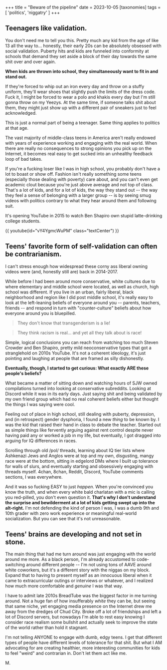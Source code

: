 +++
title = "Beware of the pipeline"
date = 2023-10-05
[taxonomies]
tags = [ 'politics', 'niggatry' ]
+++

## Teenagers like validation. 

You don't need me to tell you this. Pretty much any kid from the age of like 13 all the way to... honestly, their early 20s can be absolutely obsessed with social validation. Puberty hits and kids are funneled into conformity at schools that demand they set aside a block of their day towards the same shit over and over again. 

**When kids are thrown into school, they simultaneously want to fit in and stand out.**

If they're forced to whip out an iron every day and throw on a stuffy uniform, they'll wear shoes that slightly push the limits of the dress code. Fuck it, I might be forced to wear a polo and khakis every day but I'm still gonna throw on my Yeezys. At the same time, if someone talks shit about them, they might just show up with a different pair of sneakers just to feel acknowledged.

This is just a normal part of being a teenager. 
Same thing applies to politics at that age.

The vast majority of middle-class teens in America aren't really endowed with years of experience working and engaging with the real world. When there are really no consequences to strong opinions you pick up on the Internet, it becomes real easy to get sucked into an unhealthy feedback loop of bad takes.

If you're a fucking loser like I was in high school, you probably don't have a lot to boast or show off. Fashion isn't really something some teens (especially those dealing with poverty) care about, and you can't even get academic clout because you're just above average and not top of class. That's a lot of kids, and for a lot of kids, the way they stand out -- the way they feel a sense of belonging with a larger group -- is by seeing smug videos with politics contrary to what they hear around them and following suit.

It's opening YouTube in 2015 to watch Ben Shapiro own stupid latte-drinking college students.
 
{{ youtube(id="vY4YgmcWuPM" class="textCenter") }}


## Teens' favorite form of self-validation can often be contrarianism.

I can't stress enough how widespread these corny ass liberal owning videos were (and, honestly still are) back in 2014-2017. 

While before I had been around more conservative, white cultures due to where elementary and middle school were located, as well as church, high school was different. If you live in an urban, fairly liberal, black neighborhood and region like I did post middle school, it's really easy to look at the left-leaning beliefs of everyone around you -- parents, teachers, friends -- and respond in turn with "counter-culture" beliefs about how everyone around you is bluepilled.

> They don't know that transgenderism is a lie! 

> They think racism is real... and yet all they talk about is race!

Simple, logical conclusions you can reach from watching too much Steven Crowder and Ben Shapiro, pretty mild neoconservative types that got a stranglehold on 2010s YouTube. It's not a coherent ideology, it's just pointing and laughing at people that are framed as silly dishonestly.

**Eventually, though, I started to get curious: What exactly ARE these people's beliefs?**

What became a matter of sitting down and watching hours of SJW owned compilations turned into looking at conservative subreddits. Looking at Discord while it was in its early days. Just saying shit and being validated by my own friend group which had no real coherent beliefs either but thought the things I was saying were cool.

Feeling out of place in high school, still dealing with puberty, depression, and (in retrospect) gender dysphoria, I found a new *thing* to be known by. I was the kid that raised their hand in class to debate the teacher. Started out as simple things like fervently arguing against rent control despite never having paid any or worked a job in my life, but eventually, I got dragged into arguing for IQ differences in races. 

Scrolling through old /pol/ threads, learning about IQ tier lists where Ashkenazi Jews and Anglos were at top and my own, disgusting, mangy race were at the bottom, sitting in edgelord DMs where I built up tolerance for walls of slurs, and eventually starting and obsessively engaging with threads myself. 4chan, 8chan, Reddit, Discord, YouTube comments sections, I was everywhere.

And it was so fucking EASY to just *happen*. When you're convinced you know the truth, and when every white bald charlatan with a mic is calling you red-pilled, you don't even question it. **That's why I don't understand the surprise and bewilderment at a lot of kids getting swept up into the alt-right.** I'm not defending the kind of person I was, I was a dumb 9th and 10th grader with zero work experience or meaningful real-world socialization. But you can see that it's not unreasonable.

## Teens' brains are developing and not set in stone.

The main thing that had me turn around was just engaging with the world around me more. As a black person, I'm already accustomed to code-switching around different people -- I'm not using tons of AAVE around white coworkers, but it's a different story with the niggas on my block. Expand that to having to present myself as an innocuous liberal when it came to extracurricular outings or interviews or whatever, and I realized how much more comfortable and *genuine* I was that way. 

I have to admit late 2010s BreadTube was the biggest factor in me turning around. Not a huge fan of how insufferably *white* they can be, but seeing that same niche, yet engaging media presence on the Internet drew me away from the dredges of Chud City. Broke off a lot of friendships and left a lot of Discord servers, but nowadays I'm able to rest easy knowing I consider race realism some bullshit and actually seek to improve the state of the world rather than hold it stagnant. 

I'm not telling ANYONE to engage with dumb, edgy teens. I get that different types of people have different levels of tolerance for that shit. But what I AM advocating for are creating healthier, more interesting communities for kids to feel "weird" and contrarian in. Don't let them act like me.

M.
